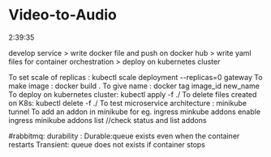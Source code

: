 # Video-to-Audio
2:39:35

develop service > write docker file and push on docker hub > write yaml files for container orchestration > deploy on kubernetes cluster 

To set scale of replicas : 
kubectl scale deployment --replicas=0 gateway
To make image : docker build .
To give name : docker tag image_id new_name
To deploy on kubernetes cluster:
kubectl apply -f ./
To delete files created on K8s:
kubectl delete -f ./ 
To test microservice architecture : minikube tunnel
To add an addon in minikube for eg. ingress
minkube addons enable ingress
minikube addons list //check status and list addons

#rabbitmq:
durability :
 Durable:queue exists even when the container restarts 
 Transient: queue does not exists if container stops 